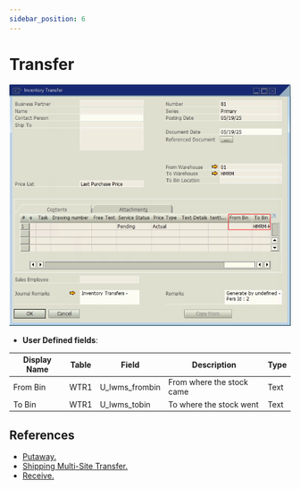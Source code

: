 ```yaml
---
sidebar_position: 6
---
```


# Transfer

![Inventory transfer udfs screen](./img-carrier/it_udfs_screen.png)

- **User Defined fields**:
  
| Display Name | Table | Field | Description | Type |
| --- | --- | --- | --- | --- |
| From Bin | WTR1 | U_lwms_frombin | From where the stock came | Text |
| To Bin | WTR1 | U_lwms_tobin | To where the stock went | Text |

## References

- [Putaway.](/docs/core_functions/putaway)
- [Shipping Multi-Site Transfer.](/docs/core_functions/shipping_multi_site_transfer)
- [Receive.](/docs/core_functions/receive)
